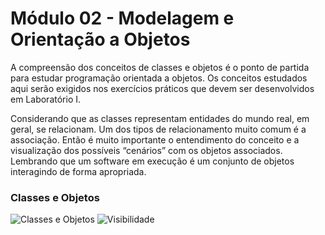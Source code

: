 # Módulo 02 - Modelagem e Orientação a Objetos

A compreensão dos conceitos de classes e objetos é o ponto de partida para estudar programação 
orientada a objetos. Os conceitos estudados aqui serão exigidos nos exercícios práticos que 
devem ser desenvolvidos em Laboratório I.

Considerando que as classes representam entidades do mundo real, em geral, se relacionam. Um 
dos tipos de relacionamento muito comum é a associação. Então é muito importante o entendimento
do conceito e a visualização dos possíveis “cenários” com os objetos associados. Lembrando que
um software em execução é um conjunto de objetos interagindo de forma apropriada.

### Classes e Objetos
![Classes e Objetos](https://techvidvan.com/tutorials/wp-content/uploads/sites/2/2020/02/java-class-objects.jpg)
![Visibilidade](https://wcs.smartdraw.com/class-diagram/img/visibility.jpg?bn=15100111843)